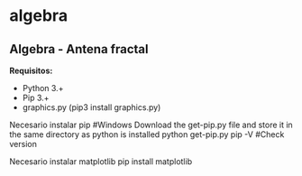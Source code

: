 # algebra
## Algebra - Antena fractal

__Requisitos:__
- Python 3.+
- Pip 3.+
- graphics.py (pip3 install graphics.py)




Necesario instalar pip
 #Windows
 Download the get-pip.py file and store it in the same directory as python is installed
 python get-pip.py
 pip -V   #Check version

Necesario instalar matplotlib
 pip install matplotlib
